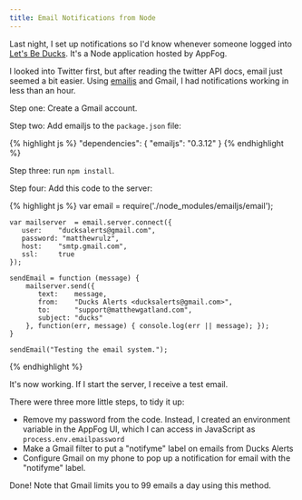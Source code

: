 ```yaml
---
title: Email Notifications from Node
---
```


Last night, I set up notifications so I'd know whenever someone logged into [Let's Be Ducks](www.matthewgatland.com/games/ducks/). It's a Node application hosted by AppFog.

I looked into Twitter first, but after reading the twitter API docs, email just seemed a bit easier. Using [emailjs](https://github.com/eleith/emailjs) and Gmail, I had notifications working in less than an hour.

Step one: Create a Gmail account.

Step two: Add emailjs to the `package.json` file:

{% highlight js %}
    "dependencies": {
      "emailjs": "0.3.12"
    }
{% endhighlight %}

Step three: run `npm install`.

Step four: Add this code to the server:

{% highlight js %}
    var email = require('./node_modules/emailjs/email');

    var mailserver  = email.server.connect({
       user:    "ducksalerts@gmail.com", 
       password: "matthewrulz", 
       host:    "smtp.gmail.com", 
       ssl:     true
    });

    sendEmail = function (message) {
        mailserver.send({
           text:    message, 
           from:    "Ducks Alerts <ducksalerts@gmail.com>", 
           to:      "support@matthewgatland.com",
           subject: "ducks"
        }, function(err, message) { console.log(err || message); });  
    }

    sendEmail("Testing the email system.");
{% endhighlight %}

It's now working. If I start the server, I receive a test email.

There were three more little steps, to tidy it up:

* Remove my password from the code. Instead, I created an environment variable in the AppFog UI, which I can access in JavaScript as `process.env.emailpassword`
* Make a Gmail filter to put a "notifyme" label on emails from Ducks Alerts
* Configure Gmail on my phone to pop up a notification for email with the "notifyme" label.

Done! Note that Gmail limits you to 99 emails a day using this method.
